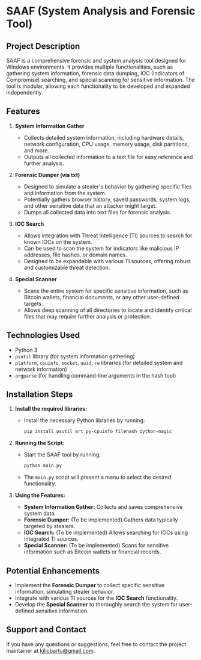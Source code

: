 
# SAAF (System Analysis and Forensic Tool)

## Project Description

SAAF is a comprehensive forensic and system analysis tool designed for Windows environments. It provides multiple functionalities, such as gathering system information, forensic data dumping, IOC (Indicators of Compromise) searching, and special scanning for sensitive information. The tool is modular, allowing each functionality to be developed and expanded independently.

## Features

1. **System Information Gather**
   - Collects detailed system information, including hardware details, network configuration, CPU usage, memory usage, disk partitions, and more.
   - Outputs all collected information to a text file for easy reference and further analysis.

2. **Forensic Dumper (via txt)**
   - Designed to simulate a stealer's behavior by gathering specific files and information from the system.
   - Potentially gathers browser history, saved passwords, system logs, and other sensitive data that an attacker might target.
   - Dumps all collected data into text files for forensic analysis.

3. **IOC Search**
   - Allows integration with Threat Intelligence (TI) sources to search for known IOCs on the system.
   - Can be used to scan the system for indicators like malicious IP addresses, file hashes, or domain names.
   - Designed to be expandable with various TI sources, offering robust and customizable threat detection.

4. **Special Scanner**
   - Scans the entire system for specific sensitive information, such as Bitcoin wallets, financial documents, or any other user-defined targets.
   - Allows deep scanning of all directories to locate and identify critical files that may require further analysis or protection.

## Technologies Used
- Python 3
- `psutil` library (for system information gathering)
- `platform`, `cpuinfo`, `socket`, `uuid`, `re` libraries (for detailed system and network information)
- `argparse` (for handling command-line arguments in the hash tool)

## Installation Steps

1. **Install the required libraries:**
   - Install the necessary Python libraries by running:
     ```sh
     pip install psutil art py-cpuinfo filehash python-magic
     ```

2. **Running the Script:**
   - Start the SAAF tool by running:
     ```sh
     python main.py
     ```

   - The `main.py` script will present a menu to select the desired functionality.

3. **Using the Features:**
   - **System Information Gather:** Collects and saves comprehensive system data.
   - **Forensic Dumper:** (To be implemented) Gathers data typically targeted by stealers.
   - **IOC Search:** (To be implemented) Allows searching for IOCs using integrated TI sources.
   - **Special Scanner:** (To be implemented) Scans for sensitive information such as Bitcoin wallets or financial records.

## Potential Enhancements
- Implement the **Forensic Dumper** to collect specific sensitive information, simulating stealer behavior.
- Integrate with various TI sources for the **IOC Search** functionality.
- Develop the **Special Scanner** to thoroughly search the system for user-defined sensitive information.

## Support and Contact
If you have any questions or suggestions, feel free to contact the project maintainer at [kilicbartu@gmail.com](mailto:kilicbartu@gmail.com).
